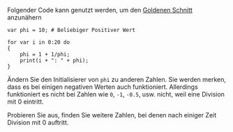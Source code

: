 Folgender Code kann genutzt werden, um den [Goldenen Schnitt](https://de.wikipedia.org/wiki/Goldener_Schnitt) anzunähern

	var phi = 10; # Beliebiger Positiver Wert

	for var i in 0:20 do
	{
		phi = 1 + 1/phi;
		print(i + ": " + phi);
	}
	
Ändern Sie den Initialisierer von `phi` zu anderen Zahlen.
Sie werden merken, dass es bei einigen negativen Werten auch funktioniert.
Allerdings funktioniert es nicht bei Zahlen wie `0`, `-1`, `-0.5`, usw. nicht, weil eine Division mit 0 eintritt.

Probieren Sie aus, finden Sie weitere Zahlen, bei denen nach einiger Zeit Division mit 0 auftritt.
